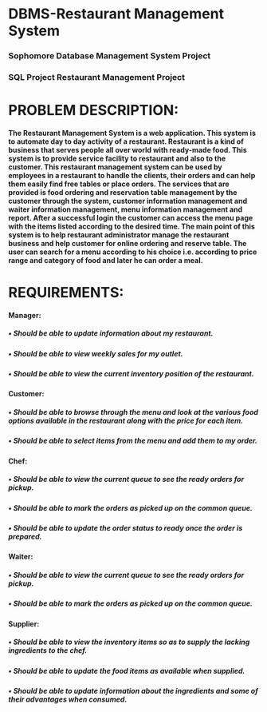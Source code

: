 # DBMS-Restaurant Management System


### Sophomore Database Management System Project

### SQL Project Restaurant Management Project


# PROBLEM DESCRIPTION:
#### The Restaurant Management System is a web application. This system is to automate day to day activity of a restaurant. Restaurant is a kind of business that serves people all over world with ready-made food. This system is to provide service facility to restaurant and also to the customer. This restaurant management system can be used by employees in a restaurant to handle the clients, their orders and can help them easily find free tables or place orders. The services that are provided is food ordering and reservation table management by the customer through the system, customer information management and waiter information management, menu information management and report. After a successful login the customer can access the menu page with the items listed according to the desired time. The main point of this system is to help restaurant administrator manage the restaurant business and help customer for online ordering and reserve table. The user can search for a menu according to his choice i.e. according to price range and category of food and later he can order a meal.


# REQUIREMENTS:
#### Manager:
##### • Should be able to update information about my restaurant.

##### • Should be able to view weekly sales for my outlet.

##### • Should be able to view the current inventory position of the restaurant.

#### Customer:
##### • Should be able to browse through the menu and look at the various food options available in the restaurant along with the price for each item.

##### • Should be able to select items from the menu and add them to my order.

#### Chef:

##### • Should be able to view the current queue to see the ready orders for pickup.

##### • Should be able to mark the orders as picked up on the common queue.

##### • Should be able to update the order status to ready once the order is prepared.

#### Waiter: 
##### • Should be able to view the current queue to see the ready orders for pickup.

##### • Should be able to mark the orders as picked up on the common queue.

#### Supplier:
##### • Should be able to view the inventory items so as to supply the lacking ingredients to the chef.

##### • Should be able to update the food items as available when supplied.

##### • Should be able to update information about the ingredients and some of their advantages when consumed.


